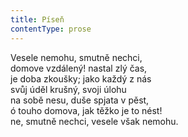 ```yaml
---
title: Píseň
contentType: prose
---
```


Vesele nemohu, smutně nechci,  
domove vzdálený! nastal zlý čas,  
je doba zkoušky; jako každý z nás  
svůj úděl krušný, svoji úlohu  
na sobě nesu, duše spjata v pěst,  
ó touho domova, jak těžko je to nést!  
ne, smutně nechci, vesele však nemohu.
